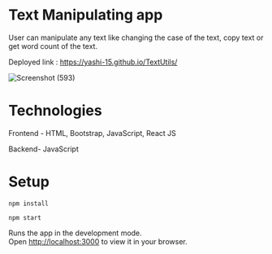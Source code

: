 # Text Manipulating app

User can manipulate any text like changing the case of the text, copy text or get word count of the text.

Deployed link : https://yashi-15.github.io/TextUtils/

![Screenshot (593)](https://github.com/yashi-15/TextUtils/assets/132138302/9d09ff65-1112-4e7b-8ef4-c329c6194505)

# Technologies
Frontend - HTML, Bootstrap, JavaScript, React JS

Backend- JavaScript

# Setup
 `npm install`
 
 `npm start`

Runs the app in the development mode.\
Open [http://localhost:3000](http://localhost:3000) to view it in your browser.
